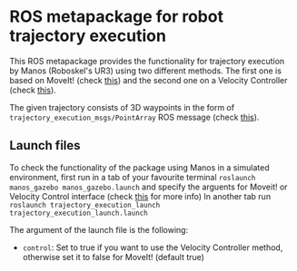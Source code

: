 # ROS metapackage for robot trajectory execution

This ROS metapackage provides the functionality for trajectory execution by Manos (Roboskel's UR3) 
using two different methods. The first one is based on MoveIt! (check [this](https://github.com/Roboskel-Manipulation/trajectory_execution_pkg/tree/master/moveit_trajectory_execution)) and the second one on a Velocity 
Controller (check [this](https://github.com/Roboskel-Manipulation/trajectory_execution_pkg/tree/master/control_trajectory_execution)).

The given trajectory consists of 3D waypoints in the form of `trajectory_execution_msgs/PointArray` ROS
message (check [this](https://github.com/Roboskel-Manipulation/trajectory_execution_pkg/tree/master/trajectory_execution_msgs)).

## Launch files
To check the functionality of the package using Manos in a simulated environment, first run in a tab of
your favourite terminal `roslaunch manos_gazebo manos_gazebo.launch` and specify the arguents for Moveit! or
Velocity Control interface (check [this](https://github.com/Roboskel-Manipulation/manos) for more info)
In another tab run `roslaunch trajectory_execution_launch trajectory_execution_launch.launch`
 
 The argument of the launch file is the following:
 * `control`: Set to true if you want to use the Velocity Controller method, otherwise set it to false
 for MoveIt! (default true)
 
